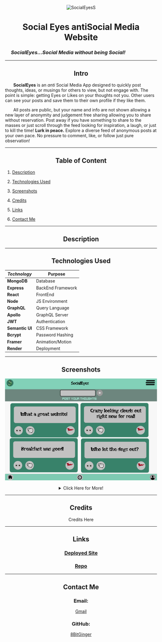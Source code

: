 <div align="center">

![SocialEyesS](./readme-pics/tinyLogo.png)

# Social Eyes antiSocial Media Website

</div>

### &nbsp;&nbsp;&nbsp;&nbsp; _SocialEyes...Social Media without being Social!_

---

<div align="center">

## Intro

</div>

&nbsp;&nbsp;&nbsp;&nbsp;&nbsp;&nbsp; **SocialEyes** is an _anti_ Social Media App designed to quickly post thoughts, ideas, or musings for others to view, but not engage with. The point is simple: getting Eyes or Likes on your thoughts not you. Other users can see your posts and save them to their own profile if they like them.

&nbsp;&nbsp;&nbsp;&nbsp;&nbsp;&nbsp; All posts are public, but your name and info are not shown allowing a new layer of anonymity and judgement free sharing allowing you to share without reservation. Post away if you have something to share to the masses or just scroll through the feed looking for inspiration, a laugh, or just to kill the time!
**Lurk in peace.** Explore a diverse feed of anonymous posts at your own pace. No pressure to comment, like, or follow
just pure observation!

---

<div align="center">

## Table of Content

</div>

1. [Description](#about)

1. [Technologies Used](#tech)

1. [Screenshots](#pics)

1. [Credits](#credits)

1. [Links](#links)

1. [Contact Me](#contact)

---

<div id="about"></div>

<div align="center">

## Description

</div>

---

<div id="tech"></div>

<div align="center">

## Technologies Used

| _Technology_    | Purpose           |
| --------------- | ----------------- |
| **MongoDB**     | Database          |
| **Express**     | BackEnd Framework |
| **React**       | FrontEnd          |
| **Node**        | JS Environment    |
| **GraphQL**     | Query Language    |
| **Apollo**      | GraphQL Server    |
| **JWT**         | Authentication    |
| **Semantic UI** | CSS Framework     |
| **Bcrypt**      | Password Hashing  |
| **Framer**      | Animation/Motion  |
| **Render**      | Deployment        |

</div>

---

<div id="pics"></div>

<div align="center">

## Screenshots

![screenshot](./readme-pics/socialEyes-WebFullWireframe-main.png)

<details>

<Summary>
    Click Here for More!
</Summary>

<br>

![screenshot](./readme-pics/socialEyes-MobileWireframe-main.png)
![screenshot](./readme-pics/socialEyes-WebFullWireframe-loginModal.png)

</details>
</div>

---

<div id="credits"></div>

<div align="center">

## Credits

Credits Here

</div>

---

<div id="links"></div>

<div align="center">

## Links

### [Deployed Site](https://antisocialeyes.onrender.com/)

### [Repo](https://github.com/8BitGinger/antiSocialMedia)

</div>

---

<div id="contact"></div>

<div align="center">

## Contact Me

### Email:

[Gmail]()

### GitHub:

[8BitGinger](https://github.com/8BitGinger)

</div>
